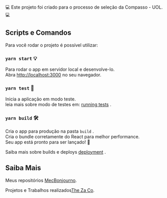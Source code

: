 💻 Este projeto foi criado para o processo de seleção da Compasso - UOL. 💻

## Scripts e Comandos

Para você rodar o projeto é possível utilizar:

### `yarn start` 💡

Para rodar o app em servidor local e desenvolve-lo.<br />
Abra [http://localhost:3000](http://localhost:3000) no seu navegador.

### `yarn test` 🔨

Inicia a aplicação em modo teste.<br />
leia mais sobre modo de testes em: [running tests](https://facebook.github.io/create-react-app/docs/running-tests) .

### `yarn build` 🛠

Cria o app para produção na pasta `build` .<br />
Cria o bundle corretamente do React para melhor performance.
<br />
Seu app está pronto para ser lançado! 🚀

Saiba mais sobre builds e deploys [deployment](https://facebook.github.io/create-react-app/docs/deployment) .


## Saiba Mais 

Meus repositórios [MecBonjourno](github.com/MecBonjourno/).

Projetos e Trabalhos realizados[The Za Co](https://theza.co/).
